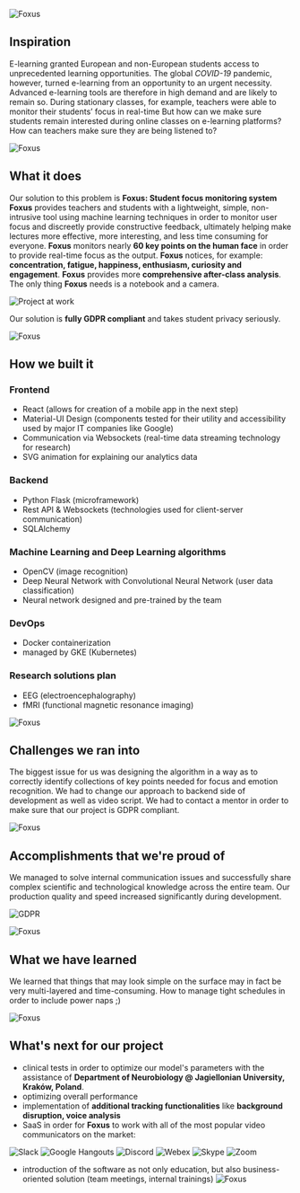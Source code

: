 ![Foxus](https://drive.google.com/uc?export=view&id=18FawbKYRwL9Tir-5lzec6RzEJLz7Df1j)
## Inspiration
E-learning granted European and non-European students access to unprecedented learning opportunities. The global _COVID-19_ pandemic, however, turned e-learning from an opportunity to an urgent necessity. Advanced e-learning tools are therefore in high demand and are likely to remain so.
During stationary classes, for example, teachers were able to monitor their students’ focus in real-time
But how can we make sure students remain interested during online classes on e-learning platforms?
How can teachers make sure they are being listened to?

![Foxus](https://drive.google.com/uc?export=view&id=1wzxHMjhFKo76Oj1PUWjm-ogehZTu8OQ-)
## What it does
Our solution to this problem is **Foxus: Student focus monitoring system**
**Foxus** provides teachers and students with a lightweight, simple, non-intrusive tool using machine learning techniques in order to monitor user focus and discreetly provide constructive feedback, ultimately helping make lectures more effective, more interesting, and less time consuming for everyone.
**Foxus** monitors nearly **60 key points on the human face** in order to provide real-time focus as the output.
**Foxus** notices, for example: **concentration, fatigue, happiness, enthusiasm, curiosity and engagement**.
**Foxus** provides more **comprehensive after-class analysis**.
The only thing **Foxus** needs is a notebook and a camera.

![Project at work](https://drive.google.com/uc?export=view&id=1DVtAK1iKpfm_vgKGnjfKMeoErO_-fBki)
	
Our solution is **fully GDPR compliant** and takes student privacy seriously.

![Foxus](https://drive.google.com/uc?export=view&id=1wzxHMjhFKo76Oj1PUWjm-ogehZTu8OQ-)
## How we built it
### Frontend
- React (allows for creation of a mobile app in the next step)	
- Material-UI Design (components tested for their utility and accessibility used by major IT companies like Google)
- Communication via Websockets (real-time data streaming technology for research)
- SVG animation for explaining our analytics data
### Backend
- Python Flask (microframework)
- Rest API & Websockets (technologies used for client-server communication)
- SQLAlchemy
### Machine Learning and Deep Learning algorithms
- OpenCV (image recognition)
- Deep Neural Network with Convolutional Neural Network (user data classification)
- Neural network designed and pre-trained by the team
### DevOps
- Docker containerization
- managed by GKE (Kubernetes)
### Research solutions plan
- EEG (electroencephalography)
- fMRI (functional magnetic resonance imaging)

![Foxus](https://drive.google.com/uc?export=view&id=1wzxHMjhFKo76Oj1PUWjm-ogehZTu8OQ-)
## Challenges we ran into
The biggest issue for us was designing the algorithm in a way as to correctly identify collections of key points needed for focus and emotion recognition.
We had to change our approach to backend side of development as well as video script.
We had to contact a mentor in order to make sure that our project is GDPR compliant.

![Foxus](https://drive.google.com/uc?export=view&id=1wzxHMjhFKo76Oj1PUWjm-ogehZTu8OQ-)
## Accomplishments that we're proud of
We managed to solve internal communication issues and successfully share complex scientific and technological knowledge across the entire team.
Our production quality and speed increased significantly during development.

![GDPR](https://drive.google.com/uc?export=view&id=1t7R8CIbPwQe2rdDvH_4RKAmB7CJOw41t)

![Foxus](https://drive.google.com/uc?export=view&id=1wzxHMjhFKo76Oj1PUWjm-ogehZTu8OQ-)
## What we have learned
We learned that things that may look simple on the surface may in fact be very multi-layered and time-consuming.
How to manage tight schedules in order to include power naps ;)

![Foxus](https://drive.google.com/uc?export=view&id=1wzxHMjhFKo76Oj1PUWjm-ogehZTu8OQ-)
## What's next for our project
- clinical tests in order to optimize our model's parameters with the assistance of **Department of Neurobiology @ Jagiellonian University, Kraków, Poland**.
- optimizing overall performance
- implementation of **additional tracking functionalities** like **background disruption, voice analysis**
- SaaS in order for **Foxus** to work with all of the most popular video communicators on the market:

![Slack](https://drive.google.com/uc?export=view&id=1-W1jbpBTE65gfCyT4MEOIlNgwt0UxXyk) ![Google Hangouts](https://drive.google.com/uc?export=view&id=1vQ_jS-NTnKgSvw39XVz7tdnBxaag84SQ) ![Discord](https://drive.google.com/uc?export=view&id=1Js38zgbTEnMUm6xmBEidt5Gn9Dg1kYr2) ![Webex](https://drive.google.com/uc?export=view&id=19N5b90HalfthB4TAmVd3dGKLTcb1NAmN) ![Skype](https://drive.google.com/uc?export=view&id=1BwB1Xkk1R0ZCSsY1lKOs6mfcG34SnAsz) ![Zoom](https://drive.google.com/uc?export=view&id=1dV5wHma9ISijYxnFHNn8Cryl3QRgCSLv)
- introduction of the software as not only education, but also business-oriented solution (team meetings, internal trainings)
![Foxus](https://drive.google.com/uc?export=view&id=1wzxHMjhFKo76Oj1PUWjm-ogehZTu8OQ-)
